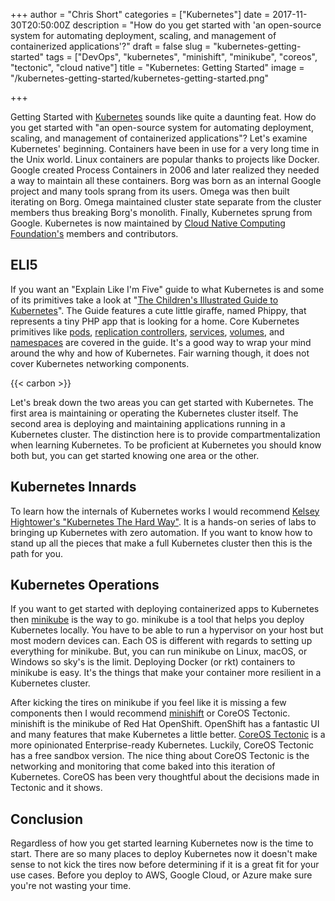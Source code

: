 +++
author = "Chris Short"
categories = ["Kubernetes"]
date = 2017-11-30T20:50:00Z
description = "How do you get started with 'an open-source system for automating deployment, scaling, and management of containerized applications'?"
draft = false
slug = "kubernetes-getting-started"
tags = ["DevOps", "kubernetes", "minishift", "minikube", "coreos", "tectonic", "cloud native"]
title = "Kubernetes: Getting Started"
image = "/kubernetes-getting-started/kubernetes-getting-started.png"

+++

Getting Started with [Kubernetes](https://kubernetes.io/) sounds like quite a daunting feat. How do you get started with "an open-source system for automating deployment, scaling, and management of containerized applications"? Let's examine Kubernetes' beginning. Containers have been in use for a very long time in the Unix world. Linux containers are popular thanks to projects like Docker. Google created Process Containers in 2006 and later realized they needed a way to maintain all these containers. Borg was born as an internal Google project and many tools sprang from its users. Omega was then built iterating on Borg. Omega maintained cluster state separate from the cluster members thus breaking Borg's monolith. Finally, Kubernetes sprung from Google. Kubernetes is now maintained by [Cloud Native Computing Foundation's](https://www.cncf.io/) members and contributors.



## ELI5

If you want an "Explain Like I'm Five" guide to what Kubernetes is and some of its primitives take a look at "[The Children's Illustrated Guide to Kubernetes](/kubernetes-illustrated-childrens-guide/)". The Guide features a cute little giraffe, named Phippy, that represents a tiny PHP app that is looking for a home. Core Kubernetes primitives like [pods](https://kubernetes.io/docs/concepts/workloads/pods/pod-overview/), [replication controllers](https://kubernetes.io/docs/concepts/workloads/controllers/replicationcontroller/), [services](https://kubernetes.io/docs/concepts/services-networking/service/), [volumes](https://kubernetes.io/docs/concepts/storage/volumes/), and [namespaces](https://kubernetes.io/docs/concepts/overview/working-with-objects/namespaces/) are covered in the guide. It's a good way to wrap your mind around the why and how of Kubernetes. Fair warning though, it does not cover Kubernetes networking components.

{{< carbon >}}

Let's break down the two areas you can get started with Kubernetes. The first area is maintaining or operating the Kubernetes cluster itself. The second area is deploying and maintaining applications running in a Kubernetes cluster. The distinction here is to provide compartmentalization when learning Kubernetes. To be proficient at Kubernetes you should know both but, you can get started knowing one area or the other.

## Kubernetes Innards

To learn how the internals of Kubernetes works I would recommend [Kelsey Hightower's "Kubernetes The Hard Way"](https://github.com/kelseyhightower/kubernetes-the-hard-way). It is a hands-on series of labs to bringing up Kubernetes with zero automation. If you want to know how to stand up all the pieces that make a full Kubernetes cluster then this is the path for you.

## Kubernetes Operations

If you want to get started with deploying containerized apps to Kubernetes then [minikube](https://kubernetes.io/docs/getting-started-guides/minikube/) is the way to go. minikube is a tool that helps you deploy Kubernetes locally. You have to be able to run a hypervisor on your host but most modern devices can. Each OS is different with regards to setting up everything for minikube. But, you can run minikube on Linux, macOS, or Windows so sky's is the limit. Deploying Docker (or rkt) containers to minikube is easy. It's the things that make your container more resilient in a Kubernetes cluster.

After kicking the tires on minikube if you feel like it is missing a few components then I would recommend [minishift](https://github.com/MiniShift/minishift) or CoreOS Tectonic. minishift is the minikube of Red Hat OpenShift. OpenShift has a fantastic UI and many features that make Kubernetes a little better. [CoreOS Tectonic](https://coreos.com/tectonic/) is a more opinionated Enterprise-ready Kubernetes. Luckily, CoreOS Tectonic has a free sandbox version. The nice thing about CoreOS Tectonic is the networking and monitoring that come baked into this iteration of Kubernetes. CoreOS has been very thoughtful about the decisions made in Tectonic and it shows.

## Conclusion

Regardless of how you get started learning Kubernetes now is the time to start. There are so many places to deploy Kubernetes now it doesn't make sense to not kick the tires now before determining if it is a great fit for your use cases. Before you deploy to AWS, Google Cloud, or Azure make sure you're not wasting your time.


